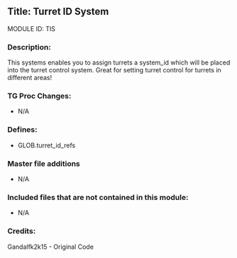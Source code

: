 ## Title: Turret ID System

MODULE ID: TIS

### Description:

This systems enables you to assign turrets a system_id which will be placed into the turret control system. Great for setting turret control for turrets in different areas!

### TG Proc Changes:

- N/A

### Defines:

- GLOB.turret_id_refs

### Master file additions

- N/A

### Included files that are not contained in this module:

- N/A


### Credits:
Gandalfk2k15 - Original Code
